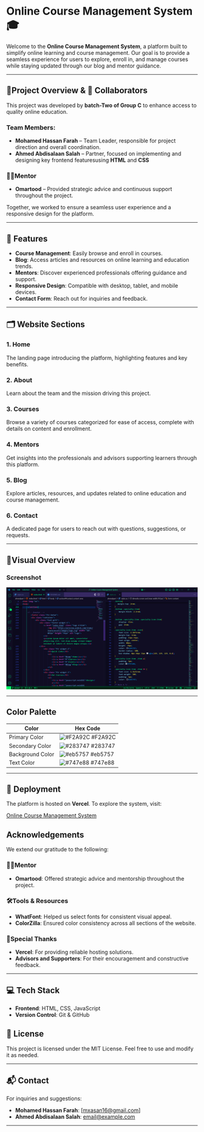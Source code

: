 # Online Course Management System 🎓 
Welcome to the **Online Course Management System**, a platform built to simplify online learning and course management. Our goal is to provide a seamless experience for users to explore, enroll in, and manage courses while staying updated through our blog and mentor guidance.  

---

## 🔎Project Overview & 👥 Collaborators  

This project was developed by **batch-Two of Group C** to enhance access to quality online education.

### Team Members:  
- **Mohamed Hassan Farah** – Team Leader, responsible for project direction and overall coordination.  
- **Ahmed Abdisalaan Salah** – Partner, focused on implementing and designing key frontend featuresusing **HTML** and **CSS**

### 👨‍💻**Mentor**  
- **Omartood** – Provided strategic advice and continuous support throughout the project.  

Together, we worked to ensure a seamless user experience and a responsive design for the platform.

---

## 🌟 Features  

- **Course Management**: Easily browse and enroll in courses.  
- **Blog**: Access articles and resources on online learning and education trends.  
- **Mentors**: Discover experienced professionals offering guidance and support.  
- **Responsive Design**: Compatible with desktop, tablet, and mobile devices.  
- **Contact Form**: Reach out for inquiries and feedback.  

---

## 🗂️ Website Sections 

### 1. **Home**  
   The landing page introducing the platform, highlighting features and key benefits.  

### 2. **About**  
   Learn about the team and the mission driving this project.  

### 3. **Courses**  
   Browse a variety of courses categorized for ease of access, complete with details on content and enrollment.  

### 4. **Mentors**  
   Get insights into the professionals and advisors supporting learners through this platform.  

### 5. **Blog**  
   Explore articles, resources, and updates related to online education and course management.  

### 6. **Contact**  
   A dedicated page for users to reach out with questions, suggestions, or requests.  

---

## 🔎Visual Overview  

### Screenshot  
![Screenshot](Screenshot%202024-12-07%20161704.png)

---

## Color Palette  

| **Color**        | **Hex Code**                                                      |  
|-------------------|------------------------------------------------------------------|  
| Primary Color     | ![#F2A92C](https://via.placeholder.com/10/F2A92C?text=+) #F2A92C |  
| Secondary Color   | ![#283747](https://via.placeholder.com/10/283747?text=+) #283747 |  
| Background Color  | ![#eb5757](https://via.placeholder.com/10/eb5757?text=+) #eb5757 |  
| Text Color        | ![#747e88](https://via.placeholder.com/10/747e88?text=+) #747e88 |  

---

## 🚀 Deployment  

The platform is hosted on **Vercel**. To explore the system, visit:  

[Online Course Management System](https://online-learning-one.vercel.app/)

## Acknowledgements  

We extend our gratitude to the following:
### 👨‍💻**Mentor**  
- **Omartood**: Offered strategic advice and mentorship throughout the project.  

### 🛠️**Tools & Resources**  
- **WhatFont**: Helped us select fonts for consistent visual appeal.  
- **ColorZilla**: Ensured color consistency across all sections of the website.  

### 🙏**Special Thanks**  
- **Vercel**: For providing reliable hosting solutions.  
- **Advisors and Supporters**: For their encouragement and constructive feedback.  

---

## 💻 Tech Stack   

- **Frontend**: HTML, CSS, JavaScript  
- **Version Control**: Git & GitHub

## 📜 License  
This project is licensed under the MIT License. Feel free to use and modify it as needed.  

---

## 📬 Contact  
For inquiries and suggestions:  
- **Mohamed Hassan Farah**: [mxasan16@gmail.com] 
- **Ahmed Abdisalaan Salah**: [email@example.com](mailto:eldinshehab87@Gmail.com)  

---  
